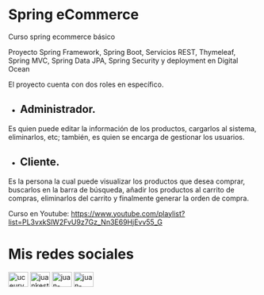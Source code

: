 # Spring eCommerce
Curso spring ecommerce básico

Proyecto Spring Framework, Spring Boot, Servicios REST, Thymeleaf, Spring MVC, Spring Data JPA, Spring Security y deployment en Digital Ocean

El proyecto cuenta con dos roles en específico.

* ## Administrador.
Es quien puede editar la información de los productos, cargarlos al sistema, eliminarlos, etc; también, es quien se encarga de gestionar los usuarios.

* ## Cliente.
Es la persona la cual puede visualizar los productos que desea comprar, buscarlos en la barra de búsqueda, añadir los productos al carrito de compras, eliminarlos del carrito y finalmente generar la orden de compra.

Curso en Youtube: https://www.youtube.com/playlist?list=PL3vxkSlW2FvU9z7Gz_Nn3E69HjEvv55_G

# Mis redes sociales

 <a href="https://www.youtube.com/channel/UCEUrVWPMTrXIWzn5CwnjYhQ" target="blank"><img align="center" src="https://raw.githubusercontent.com/rahuldkjain/github-profile-readme-generator/master/src/images/icons/Social/youtube.svg" alt="uceurvwpmtrxiwzn5cwnjyhq" height="30" width="40" /></a> 
<a href="https://instagram.com/juankestevez" target="blank"><img align="center" src="https://raw.githubusercontent.com/rahuldkjain/github-profile-readme-generator/master/src/images/icons/Social/instagram.svg" alt="juankestevez" height="30" width="40" /></a>
 <a href="https://linkedin.com/in/juan-carlos-estevez-vargas-4abb8b14a/" target="blank"><img align="center" src="https://raw.githubusercontent.com/rahuldkjain/github-profile-readme-generator/master/src/images/icons/Social/linked-in-alt.svg" alt="juan-carlos-estevez-vargas-4abb8b14a/" height="30" width="40" /></a> 
 <a href="https://codepen.io/juan-carlos-estevez-vargas" target="blank"><img align="center" src="https://raw.githubusercontent.com/rahuldkjain/github-profile-readme-generator/master/src/images/icons/Social/codepen.svg" alt="juan-carlos-estevez-vargas" height="30" width="40" /></a>
